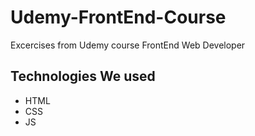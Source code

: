 # Udemy-FrontEnd-Course

Excercises from Udemy course FrontEnd Web Developer

## Technologies We used

+ HTML
+ CSS
+ JS
